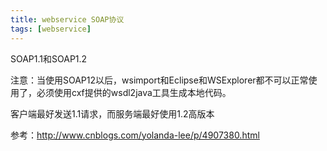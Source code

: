 ```yaml
---
title: webservice SOAP协议
tags: [webservice]
---
```


SOAP1.1和SOAP1.2

注意：当使用SOAP12以后，wsimport和Eclipse和WSExplorer都不可以正常使用了，必须使用cxf提供的wsdl2java工具生成本地代码。

客户端最好发送1.1请求，而服务端最好使用1.2高版本

参考：http://www.cnblogs.com/yolanda-lee/p/4907380.html